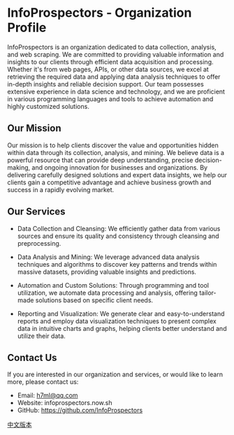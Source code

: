 # InfoProspectors - Organization Profile

InfoProspectors is an organization dedicated to data collection, analysis, and web scraping. We are committed to providing valuable information and insights to our clients through efficient data acquisition and processing. Whether it's from web pages, APIs, or other data sources, we excel at retrieving the required data and applying data analysis techniques to offer in-depth insights and reliable decision support. Our team possesses extensive experience in data science and technology, and we are proficient in various programming languages and tools to achieve automation and highly customized solutions.

## Our Mission

Our mission is to help clients discover the value and opportunities hidden within data through its collection, analysis, and mining. We believe data is a powerful resource that can provide deep understanding, precise decision-making, and ongoing innovation for businesses and organizations. By delivering carefully designed solutions and expert data insights, we help our clients gain a competitive advantage and achieve business growth and success in a rapidly evolving market.

## Our Services

- Data Collection and Cleansing: We efficiently gather data from various sources and ensure its quality and consistency through cleansing and preprocessing.

- Data Analysis and Mining: We leverage advanced data analysis techniques and algorithms to discover key patterns and trends within massive datasets, providing valuable insights and predictions.

- Automation and Custom Solutions: Through programming and tool utilization, we automate data processing and analysis, offering tailor-made solutions based on specific client needs.

- Reporting and Visualization: We generate clear and easy-to-understand reports and employ data visualization techniques to present complex data in intuitive charts and graphs, helping clients better understand and utilize their data.

## Contact Us

If you are interested in our organization and services, or would like to learn more, please contact us:

- Email: h7ml@qq.com
- Website: infoprospectors.now.sh
- GitHub: https://github.com/InfoProspectors

[中文版本](./profile-zh_CN.md)

